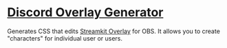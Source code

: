 # [Discord Overlay Generator](https://lilbunnyrabbit.github.io/discord-vc-overlay/)
Generates CSS that edits [Streamkit Overlay](https://streamkit.discord.com/overlay) for OBS. It allows you to create "characters" for individual user or users.
